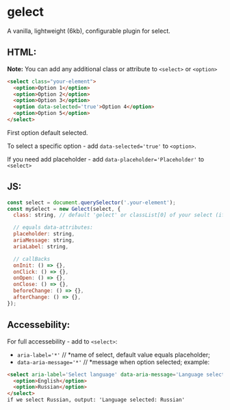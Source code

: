 # gelect

A vanilla, lightweight (6kb), configurable plugin for select.


## HTML:
**Note:** You can add any additional class or attribute to `<select>` or `<option>`

```html
<select class="your-element">
  <option>Option 1</option>
  <option>Option 2</option>
  <option>Option 3</option>
  <option data-selected='true'>Option 4</option>
  <option>Option 5</option>
</select>
```

First option default selected.

To select a specific option - add `data-selected='true'` to `<option>`.

If you need add placeholder - add `data-placeholder='Placeholder'` to `<select>`

## JS:
```js
const select = document.querySelector('.your-element');
const mySelect = new Gelect(select, {
  class: string, // default 'gelect' or classList[0] of your select (if defined)

  // equals data-attributes:
  placeholder: string,
  ariaMessage: string,
  ariaLabel: string,

  // callBacks
  onInit: () => {},
  onClick: () => {},
  onOpen: () => {},
  onClose: () => {},
  beforeChange: () => {},
  afterChange: () => {},
});
```


## Accessebility:
For full accessebility - add to `<select>`:
 - `aria-label='*'` // *name of select, default value equals placeholder;
 - `data-aria-message='*'` // *message when option selected;
 example:
  ```html
  <select aria-label='Select language' data-aria-message='Language selected:'>
    <option>English</option>
    <option>Russian</option>
  </select>
  if we select Russian, output: 'Language selected: Russian'
  ```
